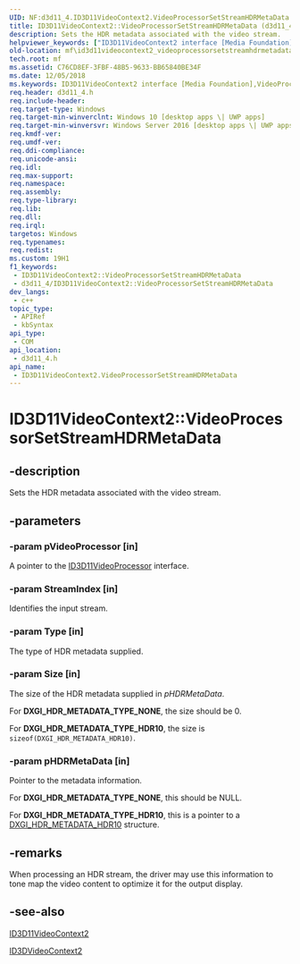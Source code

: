 ```yaml
---
UID: NF:d3d11_4.ID3D11VideoContext2.VideoProcessorSetStreamHDRMetaData
title: ID3D11VideoContext2::VideoProcessorSetStreamHDRMetaData (d3d11_4.h)
description: Sets the HDR metadata associated with the video stream.
helpviewer_keywords: ["ID3D11VideoContext2 interface [Media Foundation]","VideoProcessorSetStreamHDRMetaData method","ID3D11VideoContext2.VideoProcessorSetStreamHDRMetaData","ID3D11VideoContext2::VideoProcessorSetStreamHDRMetaData","VideoProcessorSetStreamHDRMetaData","VideoProcessorSetStreamHDRMetaData method [Media Foundation]","VideoProcessorSetStreamHDRMetaData method [Media Foundation]","ID3D11VideoContext2 interface","d3d11_4/ID3D11VideoContext2::VideoProcessorSetStreamHDRMetaData","mf.id3d11videocontext2_videoprocessorsetstreamhdrmetadata"]
old-location: mf\id3d11videocontext2_videoprocessorsetstreamhdrmetadata.htm
tech.root: mf
ms.assetid: C76CD8EF-3FBF-48B5-9633-BB65840BE34F
ms.date: 12/05/2018
ms.keywords: ID3D11VideoContext2 interface [Media Foundation],VideoProcessorSetStreamHDRMetaData method, ID3D11VideoContext2.VideoProcessorSetStreamHDRMetaData, ID3D11VideoContext2::VideoProcessorSetStreamHDRMetaData, VideoProcessorSetStreamHDRMetaData, VideoProcessorSetStreamHDRMetaData method [Media Foundation], VideoProcessorSetStreamHDRMetaData method [Media Foundation],ID3D11VideoContext2 interface, d3d11_4/ID3D11VideoContext2::VideoProcessorSetStreamHDRMetaData, mf.id3d11videocontext2_videoprocessorsetstreamhdrmetadata
req.header: d3d11_4.h
req.include-header: 
req.target-type: Windows
req.target-min-winverclnt: Windows 10 [desktop apps \| UWP apps]
req.target-min-winversvr: Windows Server 2016 [desktop apps \| UWP apps]
req.kmdf-ver: 
req.umdf-ver: 
req.ddi-compliance: 
req.unicode-ansi: 
req.idl: 
req.max-support: 
req.namespace: 
req.assembly: 
req.type-library: 
req.lib: 
req.dll: 
req.irql: 
targetos: Windows
req.typenames: 
req.redist: 
ms.custom: 19H1
f1_keywords:
 - ID3D11VideoContext2::VideoProcessorSetStreamHDRMetaData
 - d3d11_4/ID3D11VideoContext2::VideoProcessorSetStreamHDRMetaData
dev_langs:
 - c++
topic_type:
 - APIRef
 - kbSyntax
api_type:
 - COM
api_location:
 - d3d11_4.h
api_name:
 - ID3D11VideoContext2.VideoProcessorSetStreamHDRMetaData
---
```


# ID3D11VideoContext2::VideoProcessorSetStreamHDRMetaData


## -description

Sets the HDR metadata associated with the video stream.

## -parameters

### -param pVideoProcessor [in]

A pointer to the <a href="/windows/desktop/api/d3d11/nn-d3d11-id3d11videoprocessor">ID3D11VideoProcessor</a> interface.

### -param StreamIndex [in]

Identifies the input stream.

### -param Type [in]

The type of HDR metadata supplied.

### -param Size [in]

The size of the HDR metadata supplied in <i>pHDRMetaData</i>.

For <b>DXGI_HDR_METADATA_TYPE_NONE</b>, the size should be 0.

For <b>DXGI_HDR_METADATA_TYPE_HDR10</b>, the size is <code>sizeof(DXGI_HDR_METADATA_HDR10)</code>.

### -param pHDRMetaData [in]

Pointer to the metadata information.

For <b>DXGI_HDR_METADATA_TYPE_NONE</b>, this should be NULL.

For <b>DXGI_HDR_METADATA_TYPE_HDR10</b>, this is a pointer to a <a href="/windows/desktop/api/dxgi1_5/ns-dxgi1_5-dxgi_hdr_metadata_hdr10">DXGI_HDR_METADATA_HDR10</a> structure.

## -remarks

When processing an HDR stream, the driver may use this information to tone map the video content to optimize it for the output display.

## -see-also

<a href="/windows/desktop/api/d3d11_4/nn-d3d11_4-id3d11videocontext2">ID3D11VideoContext2</a>



<a href="/windows/desktop/api/d3d11_4/nn-d3d11_4-id3d11videocontext2">ID3DVideoContext2</a>